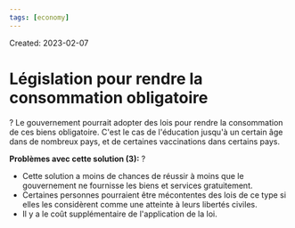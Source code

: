 ```yaml
---
tags: [economy] 
---
```

Created: 2023-02-07

# Législation pour rendre la consommation obligatoire
?
Le gouvernement pourrait adopter des lois pour rendre la consommation de ces biens obligatoire. C'est le cas de l'éducation jusqu'à un certain âge dans de nombreux pays, et de certaines vaccinations dans certains pays.
<!--SR:!2023-05-28,69,250-->

**Problèmes avec cette solution (3):**
?
-   Cette solution a moins de chances de réussir à moins que le gouvernement ne fournisse les biens et services gratuitement.
-   Certaines personnes pourraient être mécontentes des lois de ce type si elles les considèrent comme une atteinte à leurs libertés civiles.
-   Il y a le coût supplémentaire de l'application de la loi.
<!--SR:!2023-03-31,30,230-->